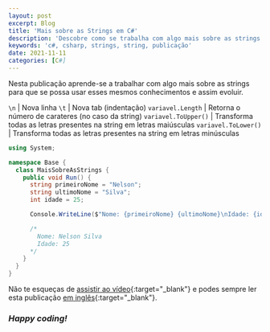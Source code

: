 ```yaml
---
layout: post
excerpt: Blog
title: 'Mais sobre as Strings em C#'
description: 'Descobre como se trabalha com algo mais sobre as strings na linguagem de programação C#. Obtém respostas às tuas dúvidas com a teoria e os exemplos apresentados.'
keywords: 'c#, csharp, strings, string, publicação'
date: 2021-11-11
categories: [C#]
---
```


Nesta publicação aprende-se a trabalhar com algo mais sobre as strings para que se possa usar esses mesmos conhecimentos e assim evoluir.

`\n` | Nova linha
`\t` | Nova tab (indentação)
`variavel.Length` | Retorna o número de carateres (no caso da string)
`variavel.ToUpper()` | Transforma todas as letras presentes na string em letras maiúsculas
`variavel.ToLower()` | Transforma todas as letras presentes na string em letras minúsculas

```csharp
using System;

namespace Base {
  class MaisSobreAsStrings {
    public void Run() {
      string primeiroNome = "Nelson";
      string ultimoNome = "Silva";
      int idade = 25;

      Console.WriteLine($"Nome: {primeiroNome} {ultimoNome}\nIdade: {idade}");

      /*
        Nome: Nelson Silva
        Idade: 25
      */
    }
  }
}
```

Não te esqueças de [assistir ao vídeo](https://youtu.be/pKGz-CCpye8){:target="\_blank"} e podes sempre ler esta publicação [em inglês](https://nelsonsilvadev.com/blog/20211111/more-about-strings-in-csharp/){:target="\_blank"}.

### _Happy coding!_
